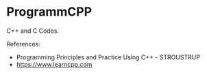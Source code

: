 # ProgrammCPP
C++ and C Codes.

References:
 - Programming Principles and Practice Using C++ - STROUSTRUP
 - https://www.learncpp.com
